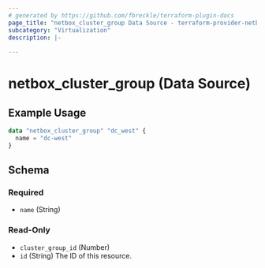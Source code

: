 ```yaml
---
# generated by https://github.com/fbreckle/terraform-plugin-docs
page_title: "netbox_cluster_group Data Source - terraform-provider-netbox"
subcategory: "Virtualization"
description: |-
  
---
```


# netbox_cluster_group (Data Source)



## Example Usage

```terraform
data "netbox_cluster_group" "dc_west" {
  name = "dc-west"
}
```

<!-- schema generated by tfplugindocs -->
## Schema

### Required

- `name` (String)

### Read-Only

- `cluster_group_id` (Number)
- `id` (String) The ID of this resource.


